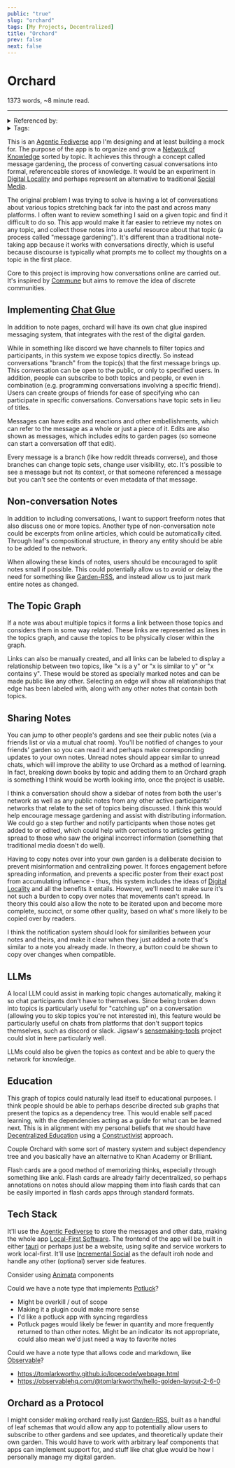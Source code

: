 ```yaml
---
public: "true"
slug: "orchard"
tags: [My Projects, Decentralized]
title: "Orchard"
prev: false
next: false
---
```

<script setup>
import { data } from '../../git.data.ts';
import { useData } from 'vitepress';
const pageData = useData();
</script>
<h1 class="p-name">Orchard</h1>
<p>1373 words, ~8 minute read. <span v-html="data[`site/${pageData.page.value.relativePath}`]" /></p>
<hr/>

<details><summary>Referenced by:</summary><a href="/garden/anti-intellectualism/index.md">Anti-Intellectualism</a><a href="/garden/constructivism/index.md">Constructivism</a><a href="/garden/digital-locality/index.md">Digital Locality</a><a href="/garden/efficiency/index.md">Efficiency</a><a href="/now/index">/now</a></details>

<details><summary>Tags:</summary><a href="/garden/my-projects/index.md">My Projects</a><a href="/garden/decentralized/index.md">Decentralized</a></details>

This is an [Agentic Fediverse](/garden/fedi-v2/index.md) app I'm designing and at least building a mock for. The purpose of the app is to organize and grow a [Network of Knowledge](/garden/network-of-knowledge/index.md) sorted by topic. It achieves this through a concept called message gardening, the process of converting casual conversations into formal, referenceable stores of knowledge. It would be an experiment in [Digital Locality](/garden/digital-locality/index.md) and perhaps represent an alternative to traditional [Social Media](/garden/social-media/index.md).

The original problem I was trying to solve is having a lot of conversations about various topics stretching back far into the past and across many platforms. I often want to review something I said on a given topic and find it difficult to do so. This app would make it far easier to retrieve my notes on any topic, and collect those notes into a useful resource about that topic (a process called "message gardening"). It's different than a traditional note-taking app because it works with conversations directly, which is useful because discourse is typically what prompts me to collect my thoughts on a topic in the first place.

Core to this project is improving how conversations online are carried out. It's inspired by [Commune](/garden/commune/index.md) but aims to remove the idea of discrete communities.

## Implementing [Chat Glue](/garden/chat-glue/index.md)

In addition to note pages, orchard will have its own chat glue inspired messaging system, that integrates with the rest of the digital garden.

While in something like discord we have channels to filter topics and participants, in this system we expose topics directly. So instead conversations "branch" from the topic(s) that the first message brings up. This conversation can be open to the public, or only to specified users. In addition, people can subscribe to both topics and people, or even in combination (e.g. programming conversations involving a specific friend). Users can create groups of friends for ease of specifying who can participate in specific conversations. Conversations have topic sets in lieu of titles.

Messages can have edits and reactions and other embellishments, which can refer to the message as a whole or just a piece of it. Edits are also shown as messages, which includes edits to garden pages (so someone can start a conversation off that edit).

Every message is a branch (like how reddit threads converse), and those branches can change topic sets, change user visibility, etc. It's possible to see a message but not its context, or that someone referenced a message but you can't see the contents or even metadata of that message.

## Non-conversation Notes

In addition to including conversations, I want to support freeform notes that also discuss one or more topics. Another type of non-conversation note could be excerpts from online articles, which could be automatically cited. Through leaf's compositional structure, in theory any entity should be able to be added to the network.

When allowing these kinds of notes, users should be encouraged to split notes small if possible. This could potentially allow us to avoid or delay the need for something like [Garden-RSS](/garden/garden-rss/index.md), and instead allow us to just mark entire notes as changed.

## The Topic Graph

If a note was about multiple topics it forms a link between those topics and considers them in some way related. These links are represented as lines in the topics graph, and cause the topics to be physically closer within the graph.

Links can also be manually created, and all links can be labeled to display a relationship between two topics, like "x is a y" or "x is similar to y" or "x contains y". These would be stored as specially marked notes and can be made public like any other. Selecting an edge will show all relationships that edge has been labeled with, along with any other notes that contain both topics.

## Sharing Notes

You can jump to other people's gardens and see their public notes (via a friends list or via a mutual chat room). You'll be notified of changes to your friends' garden so you can read it and perhaps make corresponding updates to your own notes. Unread notes should appear similar to unread chats, which will improve the ability to use Orchard as a method of learning. In fact, breaking down books by topic and adding them to an Orchard graph is something I think would be worth looking into, once the project is usable.

I think a conversation should show a sidebar of notes from both the user's network as well as any public notes from any other active participants' networks that relate to the set of topics being discussed. I think this would help encourage message gardening and assist with distributing information. We could go a step further and notify participants when those notes get added to or edited, which could help with corrections to articles getting spread to those who saw the original incorrect information (something that traditional media doesn't do well).

Having to copy notes over into your own garden is a deliberate decision to prevent misinformation and centralizing power. It forces engagement before spreading information, and prevents a specific poster from their exact post from accumulating influence - thus, this system includes the ideas of [Digital Locality](/garden/digital-locality/index.md) and all the benefits it entails. However, we'll need to make sure it's not such a burden to copy over notes that movements can't spread. In theory this could also allow the note to be iterated upon and become more complete, succinct, or some other quality, based on what's more likely to be copied over by readers.

I think the notification system should look for similarities between your notes and theirs, and make it clear when they just added a note that's similar to a note you already made. In theory, a button could be shown to copy over changes when compatible.

## LLMs

A local LLM could assist in marking topic changes automatically, making it so chat participants don't have to themselves. Since being broken down into topics is particularly useful for "catching up" on a conversation (allowing you to skip topics you're not interested in), this feature would be particularly useful on chats from platforms that don't support topics themselves, such as discord or slack. Jigsaw's [sensemaking-tools](https://medium.com/jigsaw/making-sense-of-large-scale-online-conversations-b153340bda55) project could slot in here particularly well.

LLMs could also be given the topics as context and be able to query the network for knowledge.

## Education

This graph of topics could naturally lead itself to educational purposes. I think people should be able to perhaps describe directed sub graphs that present the topics as a dependency tree. This would enable self paced learning, with the dependencies acting as a guide for what can be learned next. This is in alignment with my personal beliefs that we should have [Decentralized Education](/garden/decentralized-education/index.md) using a [Constructivist](/garden/constructivism/index.md) approach.

Couple Orchard with some sort of mastery system and subject dependency tree and you basically have an alternative to Khan Academy or Brilliant.

Flash cards are a good method of memorizing thinks, especially through something like anki. Flash cards are already fairly decentralized, so perhaps annotations on notes should allow mapping them into flash cards that can be easily imported in flash cards apps through standard formats.

## Tech Stack

It'll use the [Agentic Fediverse](/garden/fedi-v2/index.md) to store the messages and other data, making the whole app [Local-First Software](/garden/local-first-software/index.md). The frontend of the app will be built in either [tauri](https://v2.tauri.app/) or perhaps just be a website, using sqlite and service workers to work local-first. It'll use [Incremental Social](/garden/incremental-social/index.md) as the default iroh node and handle any other (optional) server side features.

Consider using [Animata](https://animata.design/) components

Could we have a note type that implements [Potluck](/garden/potluck/index.md)?
- Might be overkill / out of scope
- Making it a plugin could make more sense
- I'd like a potluck app with syncing regardless
- Potluck pages would likely be fewer in quantity and more frequently returned to than other notes. Might be an indicator its not appropriate, could also mean we'd just need a way to favorite notes

Could we have a note type that allows code and markdown, like [Observable](https://observablehq.com/)?
- https://tomlarkworthy.github.io/lopecode/webpage.html
- https://observablehq.com/@tomlarkworthy/hello-golden-layout-2-6-0

## Orchard as a Protocol

I might consider making orchard really just [Garden-RSS](/garden/garden-rss/index.md), built as a handful of leaf schemas that would allow any app to potentially allow users to subscribe to other gardens and see updates, and theoretically update their own garden. This would have to work with arbitrary leaf components that apps can implement support for, and stuff like chat glue would be how I personally manage my digital garden.
